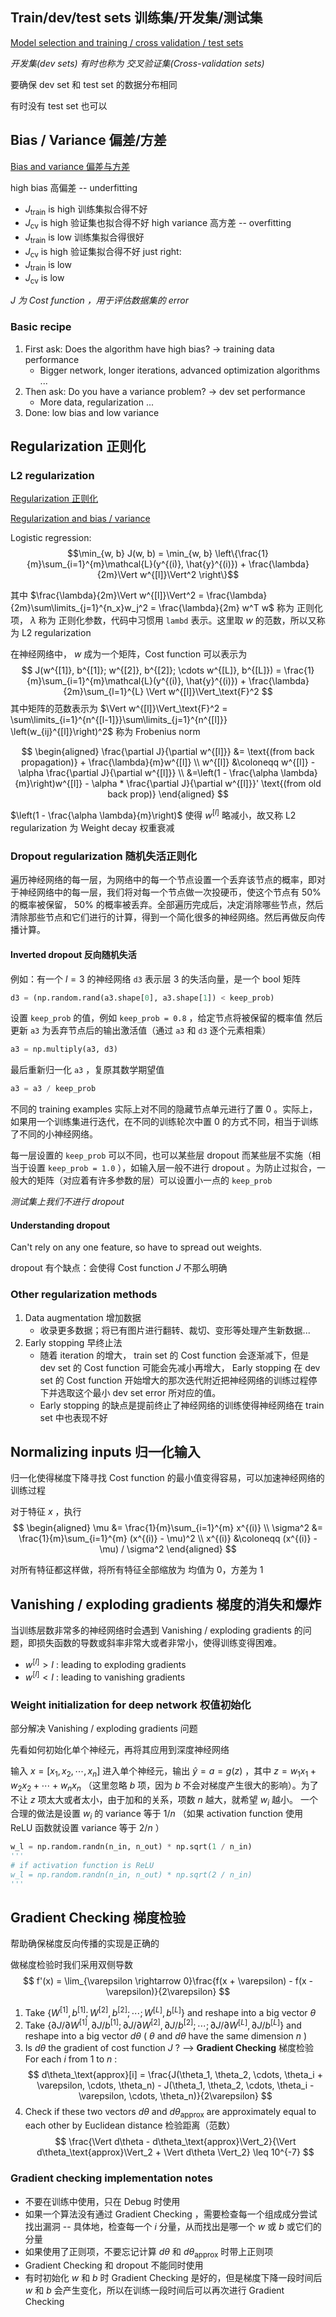 ## Train/dev/test sets 训练集/开发集/测试集

[Model selection and training / cross validation / test sets](../MachineLearning2022/Week%2006%20Advice%20for%20applying%20machine%20learning.md#Model%20selection%20and%20training%20/%20cross%20validation%20/%20test%20sets)

*开发集(dev sets) 有时也称为 交叉验证集(Cross-validation sets)*

要确保 dev set 和 test set 的数据分布相同

有时没有 test set 也可以

## Bias / Variance 偏差/方差

[Bias and variance 偏差与方差](../MachineLearning2022/Week%2006%20Advice%20for%20applying%20machine%20learning.md#Bias%20and%20variance%20偏差与方差)

high bias 高偏差 -- underfitting
- $J_\text{train}$ is high 训练集拟合得不好
- $J_\text{cv}$ is high 验证集也拟合得不好
high variance 高方差 -- overfitting
- $J_\text{train}$ is low 训练集拟合得很好
- $J_\text{cv}$ is high 验证集拟合得不好
just right:
- $J_\text{train}$ is low
- $J_\text{cv}$ is low

*$J$ 为 Cost function ，用于评估数据集的 error*

### Basic recipe

1. First ask: Does the algorithm have high bias? -> training data performance
	- Bigger network, longer iterations, advanced optimization algorithms ...
2. Then ask: Do you have a variance problem? -> dev set performance
	- More data, regularization ...
3. Done: low bias and low variance

## Regularization 正则化

### L2 regularization

[Regularization 正则化](../MachineLearning2022/Week%2003%20Classification.md#Regularization%20正则化)

[Regularization and bias / variance](../MachineLearning2022/Week%2006%20Advice%20for%20applying%20machine%20learning.md#Regularization%20and%20bias%20/%20variance)

Logistic regression: 
$$\min_{w, b} J(w, b) = \min_{w, b} \left\{\frac{1}{m}\sum_{i=1}^{m}\mathcal{L}(y^{(i)}, \hat{y}^{(i)}) + \frac{\lambda}{2m}\Vert w^{[l]}\Vert^2 \right\}$$

其中 $\frac{\lambda}{2m}\Vert w^{[l]}\Vert^2 = \frac{\lambda}{2m}\sum\limits_{j=1}^{n_x}w_j^2 = \frac{\lambda}{2m} w^T w$ 称为 正则化项， $\lambda$ 称为 正则化参数，代码中习惯用 `lambd` 表示。这里取 $w$ 的范数，所以又称为 L2 regularization

在神经网络中， $w$ 成为一个矩阵，Cost function 可以表示为 
$$
J(w^{[1]}, b^{[1]}; w^{[2]}, b^{[2]}; \cdots w^{[L]}, b^{[L]}) = \frac{1}{m}\sum_{i=1}^{m}\mathcal{L}(y^{(i)}, \hat{y}^{(i)}) + \frac{\lambda}{2m}\sum_{l=1}^{L} \Vert w^{[l]}\Vert_\text{F}^2
$$ 
其中矩阵的范数表示为 $\Vert w^{[l]}\Vert_\text{F}^2 = \sum\limits_{i=1}^{n^{[l-1]}}\sum\limits_{j=1}^{n^{[l]}} \left(w_{ij}^{[l]}\right)^2$  称为 Frobenius norm

$$
\begin{aligned}
\frac{\partial J}{\partial w^{[l]}} &= \text{(from back propagation)} + \frac{\lambda}{m}w^{[l]} \\
w^{[l]} &\coloneqq w^{[l]} - \alpha \frac{\partial J}{\partial w^{[l]}} \\
&=\left(1 - \frac{\alpha \lambda}{m}\right)w^{[l]} - \alpha * \frac{\partial J}{\partial w^{[l]}}' \text{(from old back prop)}
\end{aligned}
$$

$\left(1 - \frac{\alpha \lambda}{m}\right)$ 使得 $w^{[l]}$ 略减小，故又称 L2 regularization 为 Weight decay 权重衰减

### Dropout regularization 随机失活正则化

遍历神经网络的每一层，为网络中的每一个节点设置一个丢弃该节点的概率，即对于神经网络中的每一层，我们将对每一个节点做一次投硬币，使这个节点有 50% 的概率被保留， 50% 的概率被丢弃。全部遍历完成后，决定消除哪些节点，然后清除那些节点和它们进行的计算，得到一个简化很多的神经网络。然后再做反向传播计算。

#### Inverted dropout 反向随机失活

例如：有一个 $l=3$ 的神经网络
`d3` 表示层 3 的失活向量，是一个 bool 矩阵
```Python
d3 = (np.random.rand(a3.shape[0], a3.shape[1]) < keep_prob)
```
设置 `keep_prob` 的值，例如 `keep_prob = 0.8` ，给定节点将被保留的概率值
然后更新 `a3` 为丢弃节点后的输出激活值（通过 `a3` 和 `d3` 逐个元素相乘）
```Python
a3 = np.multiply(a3, d3)
```
最后重新归一化 `a3` ，复原其数学期望值
```Python
a3 = a3 / keep_prob
```

不同的 training examples 实际上对不同的隐藏节点单元进行了置 0 。实际上，如果用一个训练集进行迭代，在不同的训练轮次中置 0 的方式不同，相当于训练了不同的小神经网络。

每一层设置的 `keep_prob` 可以不同，也可以某些层 dropout 而某些层不实施（相当于设置 `keep_prob = 1.0` ），如输入层一般不进行 dropout 。为防止过拟合，一般大的矩阵（对应着有许多参数的层）可以设置小一点的 `keep_prob` 

*测试集上我们不进行 dropout*

#### Understanding dropout

Can't rely on any one feature, so have to spread out weights.

dropout 有个缺点：会使得 Cost function $J$ 不那么明确

### Other regularization methods

1. Data augmentation 增加数据
	- 收录更多数据；将已有图片进行翻转、裁切、变形等处理产生新数据...
2. Early stopping 早终止法
	- 随着 iteration 的增大， train set 的 Cost function 会逐渐减下，但是 dev set 的 Cost function 可能会先减小再增大， Early stopping 在 dev set 的 Cost function 开始增大的那次迭代附近把神经网络的训练过程停下并选取这个最小 dev set error 所对应的值。
	- Early stopping 的缺点是提前终止了神经网络的训练使得神经网络在 train set 中也表现不好

## Normalizing inputs 归一化输入

归一化使得梯度下降寻找 Cost function 的最小值变得容易，可以加速神经网络的训练过程

对于特征 $x$ ，执行 
$$
\begin{aligned}
\mu &= \frac{1}{m}\sum_{i=1}^{m} x^{(i)} \\
\sigma^2 &= \frac{1}{m}\sum_{i=1}^{m} (x^{(i)} - \mu)^2 \\
x^{(i)} &\coloneqq (x^{(i)} - \mu) / \sigma^2
\end{aligned}
$$

对所有特征都这样做，将所有特征全部缩放为 均值为 0，方差为 1

## Vanishing / exploding gradients 梯度的消失和爆炸

当训练层数非常多的神经网络时会遇到 Vanishing / exploding gradients 的问题，即损失函数的导数或斜率非常大或者非常小，使得训练变得困难。

- $w^{[l]} > I$ : leading to exploding gradients
- $w^{[l]} < I$ : leading to vanishing gradients

### Weight initialization for deep network 权值初始化

部分解决 Vanishing / exploding gradients 问题

先看如何初始化单个神经元，再将其应用到深度神经网络

输入 $x = [x_1, x_2, \cdots, x_n]$ 进入单个神经元，输出 $\hat{y} = a = g(z)$ ，其中 $z = w_1 x_1 + w_2 x_2 + \cdots + w_n x_n$ （这里忽略 $b$ 项，因为 $b$ 不会对梯度产生很大的影响）。为了不让 $z$ 项太大或者太小，由于加和的关系，项数 $n$ 越大，就希望 $w_i$ 越小。
一个合理的做法是设置 $w_i$ 的 variance 等于 $1 / n$ （如果 activation function 使用 ReLU 函数就设置 variance 等于 $2 / n$ ）
```Python
w_l = np.random.randn(n_in, n_out) * np.sqrt(1 / n_in) 
'''
# if activation function is ReLU
w_l = np.random.randn(n_in, n_out) * np.sqrt(2 / n_in)
'''
```

## Gradient Checking 梯度检验

帮助确保梯度反向传播的实现是正确的

做梯度检验时我们采用双侧导数 
$$
f'(x) = \lim_{\varepsilon \rightarrow 0}\frac{f(x + \varepsilon) - f(x - \varepsilon)}{2\varepsilon}
$$

1. Take $\{W^{[1]}, b^{[1]}; W^{[2]}, b^{[2]}; \cdots ; W^{[L]}, b^{[L]}\}$ and reshape into a big vector $\theta$
2. Take $\{{\partial J} / {\partial W^{[1]}}, {\partial J} / {b^{[1]}}; {\partial J} / {\partial W^{[2]}}, {\partial J} / {b^{[2]}}; \cdots ; {\partial J} / {\partial W^{[L]}}, {\partial J} / {b^{[L]}}\}$ and reshape into a big vector $d \theta$ ( $\theta$ and $d\theta$ have the same dimension $n$ )
3. Is $d\theta$ the gradient of cost function $J$ ? --> **Gradient Checking** 梯度检验
	For each $i$ from $1$ to $n$ : 
$$
d\theta_\text{approx}[i] = \frac{J(\theta_1, \theta_2, \cdots, \theta_i + \varepsilon, \cdots, \theta_n) - J(\theta_1, \theta_2, \cdots, \theta_i - \varepsilon, \cdots, \theta_n)}{2\varepsilon}
$$
4. Check if these two vectors $d\theta$ and $d\theta_\text{approx}$ are approximately equal to each other by  Euclidean distance 检验距离（范数）
$$
\frac{\Vert d\theta - d\theta_\text{approx}\Vert_2}{\Vert d\theta_\text{approx}\Vert_2 + \Vert d\theta \Vert_2} \leq 10^{-7}
$$
### Gradient checking implementation  notes

- 不要在训练中使用，只在 Debug 时使用
- 如果一个算法没有通过 Gradient Checking ，需要检查每一个组成成分尝试找出漏洞 -- 具体地，检查每一个 $i$ 分量，从而找出是哪一个 $w$ 或 $b$ 或它们的分量
- 如果使用了正则项，不要忘记计算 $d\theta$ 和 $d\theta_\text{approx}$ 时带上正则项
- Gradient Checking 和 dropout 不能同时使用
- 有时初始化 $w$ 和 $b$ 时 Gradient Checking 是好的，但是梯度下降一段时间后 $w$ 和 $b$ 会产生变化，所以在训练一段时间后可以再次进行 Gradient Checking